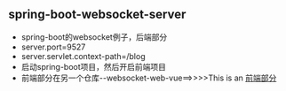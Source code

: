 ## spring-boot-websocket-server
- spring-boot的websocket例子，后端部分
- server.port=9527
- server.servlet.context-path=/blog
- 启动spring-boot项目，然后开启前端项目
- 前端部分在另一个仓库--websocket-web-vue==>>>>This is an [前端部分](https://github.com/wayofwade/websocket-web-vue)
